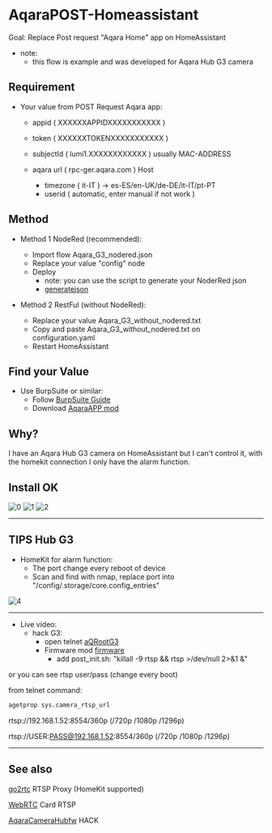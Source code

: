 #  AqaraPOST-Homeassistant #

Goal: Replace Post request "Aqara Home" app on HomeAssistant

  * note: 
	* this flow is example and was developed for Aqara Hub G3 camera

## Requirement ##
* Your value from POST Request Aqara app:
  * appid  ( XXXXXXAPPIDXXXXXXXXXXX )
  * token ( XXXXXXTOKENXXXXXXXXXXX )
  * subjectId ( lumi1.XXXXXXXXXXXX ) usually MAC-ADDRESS
  * aqara url ( rpc-ger.aqara.com ) Host
    
	* timezone ( it-IT ) -> es-ES/en-UK/de-DE/it-IT/pt-PT
	* userid ( automatic, enter manual if not work )
	
## Method ##
* Method 1 NodeRed (recommended):
	* Import flow Aqara_G3_nodered.json 
	* Replace your value "config" node 
	* Deploy
		* note: you can use the script to generate your NoderRed json
		* [generatejson](https://github.com/sdavides/AqaraPOST-Homeassistant/blob/main/generatejson/README.md)
	
* Method 2 RestFul (without NodeRed):
	* Replace your value Aqara_G3_without_nodered.txt
	* Copy and paste Aqara_G3_without_nodered.txt on configuration.yaml
	* Restart HomeAssistant

 
## Find your Value ##
* Use BurpSuite or similar:
	* Follow [BurpSuite Guide](https://github.com/sdavides/AqaraPOST-Homeassistant/blob/main/Burp%20Suite%20Guide.pdf)
	* Download [AqaraAPP mod](https://drive.google.com/file/d/1Wfn_ynyCGvPwldjbbNGvZmYBKj5csuMy/view?usp=sharing)
 
## Why? ##
I have an Aqara Hub G3 camera on HomeAssistant but I can't control it, with the homekit connection I only have the alarm function.

## Install OK ##
![0](https://github.com/sdavides/AqaraPOST-Homeassistant/assets/31100253/54a22cd1-fdf8-4dc3-b2d4-a0e03d269cb4)
![1](https://github.com/sdavides/AqaraPOST-Homeassistant/assets/31100253/d6ebd1e4-707e-47f2-a473-ab88b3cc0126)
![2](https://github.com/sdavides/AqaraPOST-Homeassistant/assets/31100253/104c9fda-c435-4929-9183-ef9f8456bf23)

---

## TIPS Hub G3 ##
* HomeKit for alarm function:
    * The port change every reboot of device
    * Scan and find with nmap, replace port into "/config/.storage/core.config_entries"

![4](https://github.com/sdavides/AqaraPOST-Homeassistant/assets/31100253/f26c6a0c-6b96-4c41-b0ce-50332f542e87)

---

* Live video:
   * hack G3:
     * open telnet [aQRootG3](https://github.com/Wh1terat/aQRootG3)
     * Firmware mod [firmware](https://github.com/niceboygithub/AqaraCameraHubfw/tree/main/modified/G3)
       * add post_init.sh: "killall -9 rtsp && rtsp >/dev/null 2>&1 &"
       
or you can see rtsp user/pass (change every boot)

from telnet command:
```bash
agetprop sys.camera_rtsp_url
```

rtsp://192.168.1.52:8554/360p (/720p /1080p /1296p)

rtsp://USER:PASS@192.168.1.52:8554/360p (/720p /1080p /1296p)

---

## See also ##

[go2rtc](https://github.com/AlexxIT/go2rtc) RTSP Proxy (HomeKit supported)
     
[WebRTC](https://github.com/AlexxIT/WebRTC) Card RTSP 

[AqaraCameraHubfw](https://github.com/niceboygithub/AqaraCameraHubfw) HACK 

